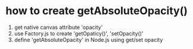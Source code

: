 # how to create getAbsoluteOpacity()
1. get native canvas attribute 'opacity'
2. use Factory.js to create 'getOpaticy()', 'setOpacity()'
3. define 'getAbsoluteOpacity' in Node.js using get/set opacity



